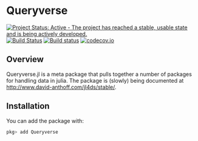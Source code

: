 # Queryverse

[![Project Status: Active - The project has reached a stable, usable state and is being actively developed.](http://www.repostatus.org/badges/latest/active.svg)](http://www.repostatus.org/#active)
[![Build Status](https://travis-ci.org/queryverse/Queryverse.jl.svg?branch=master)](https://travis-ci.org/queryverse/Queryverse.jl)
[![Build status](https://ci.appveyor.com/api/projects/status/4bf4b25hr0b68xbm/branch/master?svg=true)](https://ci.appveyor.com/project/queryverse/queryverse-jl/branch/master)
[![codecov.io](http://codecov.io/github/queryverse/Queryverse.jl/coverage.svg?branch=master)](http://codecov.io/github/queryverse/Queryverse.jl?branch=master)

## Overview

Queryverse.jl is a meta package that pulls together a number of packages for handling data in julia. The package is (slowly) being documented at http://www.david-anthoff.com/jl4ds/stable/.

## Installation

You can add the package with:
````julia
pkg> add Queryverse
````
